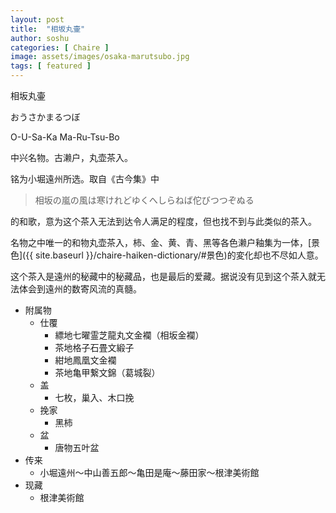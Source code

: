 ```yaml
---
layout: post
title:  "相坂丸壷"
author: soshu
categories: [ Chaire ]
image: assets/images/osaka-marutsubo.jpg
tags: [ featured ]
---
```


相坂丸壷

おうさかまるつぼ

O-U-Sa-Ka Ma-Ru-Tsu-Bo

中兴名物。古濑户，丸壶茶入。

铭为小堀遠州所选。取自《古今集》中

> 相坂の嵐の風は寒けれどゆくへしらねば佗びつつぞぬる

的和歌，意为这个茶入无法到达令人满足的程度，但也找不到与此类似的茶入。

名物之中唯一的和物丸壶茶入，柿、金、黄、青、黑等各色濑户釉集为一体，[景色]({{ site.baseurl }}/chaire-haiken-dictionary/#景色)的変化却也不尽如人意。

这个茶入是遠州的秘藏中的秘藏品，也是最后的爱藏。据说没有见到这个茶入就无法体会到遠州的数寄风流的真髓。

+ 附属物
    + 仕覆
        + 縹地七曜霊芝龍丸文金襴（相坂金襴）
        + 茶地格子石畳文緞子
        + 紺地鳳凰文金襴
        + 茶地亀甲繋文錦（葛城裂）
    + 盖
        + 七枚，巢入、木口挽
    + 挽家
        + 黑柿
    + 盆
        + 唐物五叶盆
+ 传来
    + 小堀遠州～中山善五郎～亀田是庵～藤田家～根津美術館
+ 现藏
    + 根津美術館
